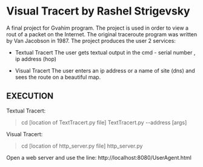
Visual Tracert
by Rashel Strigevsky
=========================
A final project for Gvahim program. The project is used in order to view a rout of a packet on the Internet.
The original traceroute program was written by Van Jacobson in 1987.
The project produces the user 2 services:
 - Textual Tracert
       The user gets textual output in the cmd - 
       serial number , ip address (hop)

 - Visual Tracert
       The user enters an ip address or a name of site (dns) and sees the route on a beautiful map.

EXECUTION
---------
Textual Tracert:

> cd [location of TextTracert.py file]
> TextTracert.py --address [args]

Visual Tracert:

> cd [location of http_server.py file]
> http_server.py

Open a web server and use the line:
http://localhost:8080/UserAgent.html
